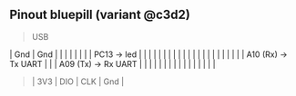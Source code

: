 ## Pinout bluepill (variant @c3d2)

> USB

| Gnd         | Gnd                 |
|             |                     |
|             |                     |
| PC13 -> led |                     |
|             |                     |
|             |                     |
|             |                     |
|             |                     |
|             |                     |
|             |                     |
|             | A10 (Rx) -> Tx UART |
|             | A09 (Tx) -> Rx UART |
|             |                     |
|             |                     |
|             |                     |
|             |                     |
|             |                     |

> | 3V3 | DIO | CLK | Gnd |
